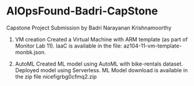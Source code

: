# AIOpsFound-Badri-CapStone

Capstone Project Submission by Badri Narayanan Krishnamoorthy

1. VM creation
Created a Virtual Machine with ARM template (as part of Monitor Lab 11).
IaaC is available in the file: az104-11-vm-template-monbk.json.

2. AutoML 
Created ML model using AutoML with bike-rentals dataset.
Deployed model using Serverless.
ML Model download is available in the zip file nicefigrbg0cfmq2.zip
